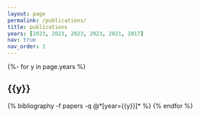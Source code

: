 ```yaml
---
layout: page
permalink: /publications/
title: publications
years: [2023, 2023, 2023, 2023, 2021, 2017]
nav: true
nav_order: 1
---
```

<!-- _pages/publications.md -->
<div class="publications">

{%- for y in page.years %}
  <h2 class="year">{{y}}</h2>
  {% bibliography -f papers -q @*[year={{y}}]* %}
{% endfor %}

</div>
